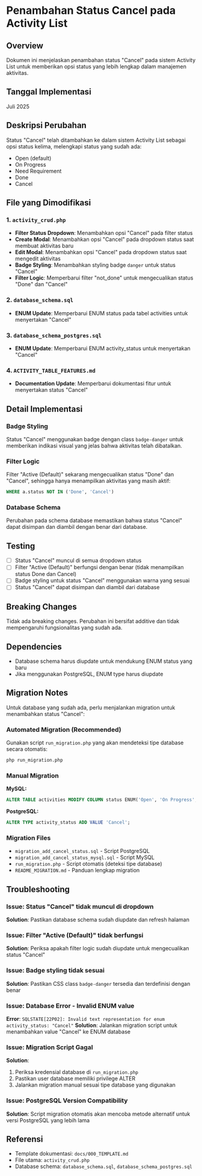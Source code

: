 # Penambahan Status Cancel pada Activity List

## Overview
Dokumen ini menjelaskan penambahan status "Cancel" pada sistem Activity List untuk memberikan opsi status yang lebih lengkap dalam manajemen aktivitas.

## Tanggal Implementasi
Juli 2025

## Deskripsi Perubahan
Status "Cancel" telah ditambahkan ke dalam sistem Activity List sebagai opsi status kelima, melengkapi status yang sudah ada:
- Open (default)
- On Progress  
- Need Requirement
- Done
- Cancel

## File yang Dimodifikasi

### 1. `activity_crud.php`
- **Filter Status Dropdown**: Menambahkan opsi "Cancel" pada filter status
- **Create Modal**: Menambahkan opsi "Cancel" pada dropdown status saat membuat aktivitas baru
- **Edit Modal**: Menambahkan opsi "Cancel" pada dropdown status saat mengedit aktivitas
- **Badge Styling**: Menambahkan styling badge `danger` untuk status "Cancel"
- **Filter Logic**: Memperbarui filter "not_done" untuk mengecualikan status "Done" dan "Cancel"

### 2. `database_schema.sql`
- **ENUM Update**: Memperbarui ENUM status pada tabel activities untuk menyertakan "Cancel"

### 3. `database_schema_postgres.sql`
- **ENUM Update**: Memperbarui ENUM activity_status untuk menyertakan "Cancel"

### 4. `ACTIVITY_TABLE_FEATURES.md`
- **Documentation Update**: Memperbarui dokumentasi fitur untuk menyertakan status "Cancel"

## Detail Implementasi

### Badge Styling
Status "Cancel" menggunakan badge dengan class `badge-danger` untuk memberikan indikasi visual yang jelas bahwa aktivitas telah dibatalkan.

### Filter Logic
Filter "Active (Default)" sekarang mengecualikan status "Done" dan "Cancel", sehingga hanya menampilkan aktivitas yang masih aktif:
```sql
WHERE a.status NOT IN ('Done', 'Cancel')
```

### Database Schema
Perubahan pada schema database memastikan bahwa status "Cancel" dapat disimpan dan diambil dengan benar dari database.

## Testing
- [ ] Status "Cancel" muncul di semua dropdown status
- [ ] Filter "Active (Default)" berfungsi dengan benar (tidak menampilkan status Done dan Cancel)
- [ ] Badge styling untuk status "Cancel" menggunakan warna yang sesuai
- [ ] Status "Cancel" dapat disimpan dan diambil dari database

## Breaking Changes
Tidak ada breaking changes. Perubahan ini bersifat additive dan tidak mempengaruhi fungsionalitas yang sudah ada.

## Dependencies
- Database schema harus diupdate untuk mendukung ENUM status yang baru
- Jika menggunakan PostgreSQL, ENUM type harus diupdate

## Migration Notes
Untuk database yang sudah ada, perlu menjalankan migration untuk menambahkan status "Cancel":

### Automated Migration (Recommended)
Gunakan script `run_migration.php` yang akan mendeteksi tipe database secara otomatis:
```bash
php run_migration.php
```

### Manual Migration
**MySQL:**
```sql
ALTER TABLE activities MODIFY COLUMN status ENUM('Open', 'On Progress', 'Need Requirement', 'Done', 'Cancel');
```

**PostgreSQL:**
```sql
ALTER TYPE activity_status ADD VALUE 'Cancel';
```

### Migration Files
- `migration_add_cancel_status.sql` - Script PostgreSQL
- `migration_add_cancel_status_mysql.sql` - Script MySQL
- `run_migration.php` - Script otomatis (deteksi tipe database)
- `README_MIGRATION.md` - Panduan lengkap migration

## Troubleshooting

### Issue: Status "Cancel" tidak muncul di dropdown
**Solution**: Pastikan database schema sudah diupdate dan refresh halaman

### Issue: Filter "Active (Default)" tidak berfungsi
**Solution**: Periksa apakah filter logic sudah diupdate untuk mengecualikan status "Cancel"

### Issue: Badge styling tidak sesuai
**Solution**: Pastikan CSS class `badge-danger` tersedia dan terdefinisi dengan benar

### Issue: Database Error - Invalid ENUM value
**Error**: `SQLSTATE[22P02]: Invalid text representation for enum activity_status: "Cancel"`
**Solution**: Jalankan migration script untuk menambahkan value "Cancel" ke ENUM database

### Issue: Migration Script Gagal
**Solution**: 
1. Periksa kredensial database di `run_migration.php`
2. Pastikan user database memiliki privilege ALTER
3. Jalankan migration manual sesuai tipe database yang digunakan

### Issue: PostgreSQL Version Compatibility
**Solution**: Script migration otomatis akan mencoba metode alternatif untuk versi PostgreSQL yang lebih lama

## Referensi
- Template dokumentasi: `docs/000_TEMPLATE.md`
- File utama: `activity_crud.php`
- Database schema: `database_schema.sql`, `database_schema_postgres.sql`

